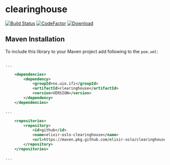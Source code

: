 # clearinghouse
[![Build Status](https://github.com/elixir-oslo/clearinghouse/workflows/Java%20CI/badge.svg)](https://github.com/elixir-oslo/clearinghouse/actions)
[![CodeFactor](https://www.codefactor.io/repository/github/elixir-oslo/clearinghouse/badge)](https://www.codefactor.io/repository/github/elixir-oslo/clearinghouse)
[![Download](https://img.shields.io/badge/GitHub%20Packages-Download-GREEN)](https://maven.pkg.github.com/elixir-oslo/clearinghouse/no.uio.ifi.clearinghouse/1.1.0/clearinghouse-1.1.0.jar)

## Maven Installation
To include this library to your Maven project add following to the `pom.xml`:

```xml

...

    <dependencies>
        <dependency>
            <groupId>no.uio.ifi</groupId>
            <artifactId>clearinghouse</artifactId>
            <version>VERSION</version>
        </dependency>
    </dependencies>

...

    <repositories>
        <repository>
            <id>github</id>
            <name>elixir-oslo-clearinghouse</name>
            <url>https://maven.pkg.github.com/elixir-oslo/clearinghouse</url>
        </repository>
    </repositories>

...

```
